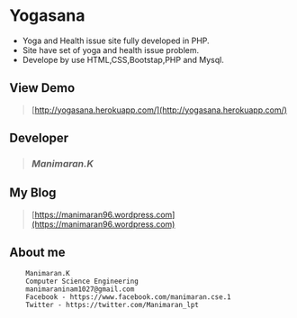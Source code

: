 # Yogasana
  - Yoga and Health issue site fully developed in PHP.
  - Site have set of yoga and health issue problem.
  - Develope by use HTML,CSS,Bootstap,PHP and Mysql.

## View Demo
>[http://yogasana.herokuapp.com/](http://yogasana.herokuapp.com/) 

## Developer
>### *Manimaran.K*

## My Blog
>[https://manimaran96.wordpress.com](https://manimaran96.wordpress.com) 

## **About me**
        Manimaran.K
        Computer Science Engineering
        manimaraninam1027@gmail.com
        Facebook - https://www.facebook.com/manimaran.cse.1
        Twitter - https://twitter.com/Manimaran_lpt
